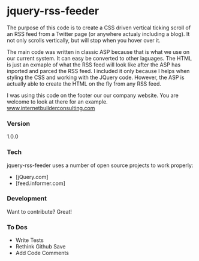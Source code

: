# jquery-rss-feeder

The purpose of this code is to create a CSS driven vertical ticking scroll of an RSS feed from a Twitter page (or anywhere actualy including a blog). It not only scrolls vertically, but will stop when you hover over it.

The main code was written in classic ASP because that is what we use on our current system. It can easy be converted to other laguages. The HTML is just an exmaple of what the RSS feed will look like after the ASP has inported and parced the RSS feed. I included it only because I helps when styling the CSS and working with the JQuery code. However, the ASP is actually able to create the HTML on the fly from any RSS feed.

I was using this code on the footer our our company website. You are welcome to look at there for an example.
www.internetbuilderconsulting.com

### Version
1.0.0

### Tech

jquery-rss-feeder uses a number of open source projects to work properly:

  - [jQuery.com]
  - [feed.informer.com]

### Development

Want to contribute? Great!


### To Dos

  - Write Tests
  - Rethink Github Save
  - Add Code Comments

